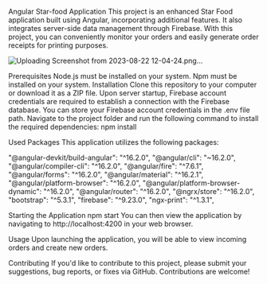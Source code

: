 Angular Star-food Application
This project is an enhanced Star Food application built using Angular, incorporating additional features. It also integrates server-side data management through Firebase. With this project, you can conveniently monitor your orders and easily generate order receipts for printing purposes.

![Uploading Screenshot from 2023-08-22 12-04-24.png…]()


Prerequisites
Node.js must be installed on your system.
Npm must be installed on your system.
Installation
Clone this repository to your computer or download it as a ZIP file.
Upon server startup, Firebase account credentials are required to establish a connection with the Firebase database. You can store your Firebase account credentials in the .env file path.
Navigate to the project folder and run the following command to install the required dependencies:
npm install

Used Packages
This application utilizes the following packages:

"@angular-devkit/build-angular": "^16.2.0",
"@angular/cli": "~16.2.0",
"@angular/compiler-cli": "^16.2.0",
"@angular/fire": "^7.6.1",
"@angular/forms": "^16.2.0",
"@angular/material": "^16.2.1",
"@angular/platform-browser": "^16.2.0",
"@angular/platform-browser-dynamic": "^16.2.0",
"@angular/router": "^16.2.0",
"@ngrx/store": "^16.2.0",
"bootstrap": "^5.3.1",
"firebase": "^9.23.0",
"ngx-print": "^1.3.1",

Starting the Application
npm start
You can then view the application by navigating to http://localhost:4200 in your web browser.

Usage
Upon launching the application, you will be able to view incoming orders and create new orders.

Contributing
If you'd like to contribute to this project, please submit your suggestions, bug reports, or fixes via GitHub. Contributions are welcome!
